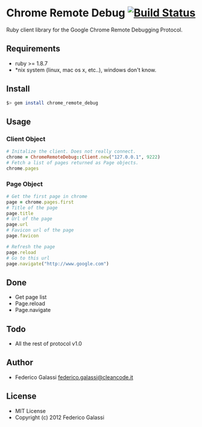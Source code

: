 # Chrome Remote Debug [![Build Status](https://secure.travis-ci.org/fgalassi/chrome-remote-debug.png)](http://travis-ci.org/fgalassi/chrome-remote-debug)

Ruby client library for the Google Chrome Remote Debugging Protocol.

## Requirements
- ruby >= 1.8.7
- *nix system (linux, mac os x, etc..), windows don't know.

## Install
```bash
$> gem install chrome_remote_debug
```

## Usage

### Client Object

```ruby
# Initalize the client. Does not really connect.
chrome = ChromeRemoteDebug::Client.new("127.0.0.1", 9222)
# Fetch a list of pages returned as Page objects.
chrome.pages
```

### Page Object

```ruby
# Get the first page in chrome
page = chrome.pages.first
# Title of the page
page.title
# Url of the page
page.url
# Favicon url of the page
page.favicon

# Refresh the page
page.reload
# Go to this url
page.navigate("http://www.google.com")
```

## Done

* Get page list
* Page.reload
* Page.navigate

## Todo

* All the rest of protocol v1.0

## Author

* Federico Galassi <federico.galassi@cleancode.it>

## License

- MIT License
- Copyright (c) 2012 Federico Galassi

